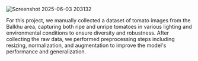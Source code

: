 ![Screenshot 2025-06-03 203132](https://github.com/user-attachments/assets/c10c8d8a-bf43-441e-9fe7-36311a8132b2)


For this project, we manually collected a dataset of tomato images from the Balkhu area, capturing both ripe and unripe tomatoes in various lighting and environmental conditions to ensure diversity and robustness. After collecting the raw data, we performed preprocessing steps including resizing, normalization, and augmentation to improve the model's performance and generalization.

